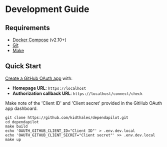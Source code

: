 # Development Guide

## Requirements

- [Docker Compose](https://docs.docker.com/compose/install/) (v2.10+)
- [Git](https://git-scm.com/)
- [Make](https://www.gnu.org/software/make/)

## Quick Start

[Create a GitHub OAuth app](https://docs.github.com/en/apps/oauth-apps/building-oauth-apps/creating-an-oauth-app) with:
- **Homepage URL**: `https://localhost`
- **Authorization callback URL**: `https://localhost/connect/check`

Make note of the 'Client ID' and 'Client secret' provided in the GitHub OAuth app dashboard. 

```shell
git clone https://github.com/kidthales/dependapilot.git
cd dependapilot
make build
echo 'OAUTH_GITHUB_CLIENT_ID="Client ID"' > .env.dev.local
echo 'OAUTH_GITHUB_CLIENT_SECRET="Client secret"' >> .env.dev.local
make up
```
